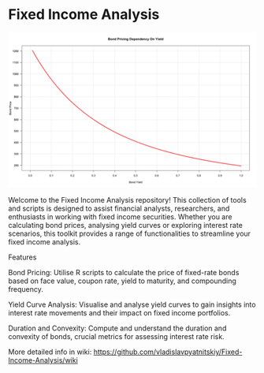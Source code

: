 # Fixed Income Analysis

![](https://github.com/vladislavpyatnitskiy/Fixed-Income-Analysis/blob/main/Bond%20Plot.png?raw=true)

Welcome to the Fixed Income Analysis repository! This collection of tools and scripts is designed to assist financial analysts, researchers, and enthusiasts in working with fixed income securities. Whether you are calculating bond prices, analysing yield curves or exploring interest rate scenarios, this toolkit provides a range of functionalities to streamline your fixed income analysis.

Features

Bond Pricing: Utilise R scripts to calculate the price of fixed-rate bonds based on face value, coupon rate, yield to maturity, and compounding frequency.

Yield Curve Analysis: Visualise and analyse yield curves to gain insights into interest rate movements and their impact on fixed income portfolios.

Duration and Convexity: Compute and understand the duration and convexity of bonds, crucial metrics for assessing interest rate risk.

More detailed info in wiki: https://github.com/vladislavpyatnitskiy/Fixed-Income-Analysis/wiki
